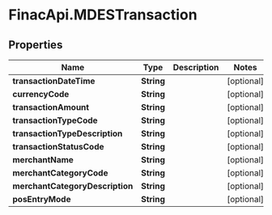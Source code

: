 # FinacApi.MDESTransaction

## Properties
Name | Type | Description | Notes
------------ | ------------- | ------------- | -------------
**transactionDateTime** | **String** |  | [optional] 
**currencyCode** | **String** |  | [optional] 
**transactionAmount** | **String** |  | [optional] 
**transactionTypeCode** | **String** |  | [optional] 
**transactionTypeDescription** | **String** |  | [optional] 
**transactionStatusCode** | **String** |  | [optional] 
**merchantName** | **String** |  | [optional] 
**merchantCategoryCode** | **String** |  | [optional] 
**merchantCategoryDescription** | **String** |  | [optional] 
**posEntryMode** | **String** |  | [optional] 
